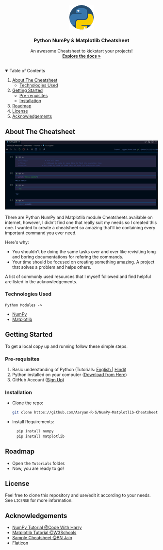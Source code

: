 <!-- PROJECT LOGO -->
<br />
<p align="center">
  <a href="https://github.com/Aaryan-R-S/NumPy-Matplotlib-Cheatsheets">
    <img src="readme-images/logo.png" alt="Logo" width="80" height="80">
  </a>

  <h3 align="center">Python NumPy & Matplotlib Cheatsheet</h3>

  <p align="center">
    An awesome Cheatsheet to kickstart your projects!
    <br />
    <a href="https://github.com/Aaryan-R-S/BeautifulSoup-Cheatsheet"><strong>Explore the docs »</strong></a>
    <br />
    <br />
</p>



<!-- TABLE OF CONTENTS -->
<details open="open">
  <summary>Table of Contents</summary>
  <ol>
    <li>
      <a href="#about-the-cheatsheet">About The Cheatsheet</a>
      <ul>
        <li><a href="#technologies-used">Technologies Used</a></li>
      </ul>
    </li>
    <li>
      <a href="#getting-started">Getting Started</a>
      <ul>
        <li><a href="#pre-requisites">Pre-requisites</a></li>
        <li><a href="#installation">Installation</a></li>
      </ul>
    </li>
    <li><a href="#roadmap">Roadmap</a></li>
    <li><a href="#license">License</a></li>
    <li><a href="#acknowledgements">Acknowledgements</a></li>
  </ol>
</details>



<!-- ABOUT THE PROJECT -->
## About The Cheatsheet

![Product Name Screen Shot][product-screenshot]

There are Python NumPy and Matplotlib module Cheatsheets available on internet, however, I didn't find one that really suit my needs so I created this  one. I wanted to create a cheatsheet so amazing that'll be containing every important command you ever need.

Here's why:
* You shouldn't be doing the same tasks over and over like revisiting long and boring documentations for refering the commands.
* Your time should be focused on creating something amazing. A project that solves a problem and helps others.



A list of commonly used resources that I myself followed and find helpful are listed in the acknowledgements.

### Technologies Used
`Python Modules ->`
* [NumPy](https://numpy.org/)
* [Matplotlib](https://matplotlib.org/)



<!-- GETTING STARTED -->
## Getting Started

To get a local copy up and running follow these simple steps.

### Pre-requisites

1. Basic understanding of Python (Tutorials: [English ](https://youtu.be/_uQrJ0TkZlc)| [Hindi](https://youtu.be/gfDE2a7MKjA))
2. Python installed on your computer ([Download from Here](https://www.python.org/downloads/))
3. GitHub Account ([Sign Up](https://github.com))

### Installation

- Clone the repo:
   ```sh
   git clone https://github.com/Aaryan-R-S/NumPy-Matplotlib-Cheatsheets.git
   ```

- Install Requirements:
   ```powershell
     pip install numpy
     pip install matplotlib
   ```

<!-- ROADMAP -->
## Roadmap

- Open the `Tutorials` folder.
- Now, you are ready to go!


<!-- LICENSE -->
## License

Feel free to clone this repository and use/edit it according to your needs.
<br>
See `LICENSE` for more information.


<!-- ACKNOWLEDGEMENTS -->
## Acknowledgements
* [NumPy Tutorial @Code With Harry](https://www.youtube.com/watch?v=Rbh1rieb3zc)
* [Matplotlib Tutorial @W3Schools](https://www.w3schools.com/python/matplotlib_intro.asp)
* [Sample Cheatsheet @BN Jain](bnjain@iiitd.ac.in)
* [Flaticon](https://flaticon.com)


<!-- MARKDOWN LINKS & IMAGES -->
[product-screenshot]: readme-images/screenshot.png
